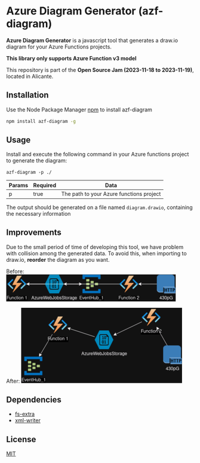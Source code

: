 # Azure Diagram Generator (azf-diagram)

**Azure Diagram Generator** is a javascript tool that generates a draw.io diagram for your Azure Functions projects.

**This library only supports Azure Function v3 model**

This repository is part of the **Open Source Jam (2023-11-18 to 2023-11-19)**, located in Alicante.

## Installation

Use the Node Package Manager [npm](https://www.npmjs.com/) to install azf-diagram

```bash
npm install azf-diagram -g
```

## Usage

Install and execute the following command in your Azure functions project to generate the diagram:

```shell
azf-diagram -p ./
```

| Params | Required | Data                                     |
| ------ | -------- | ---------------------------------------- |
| p      | true     | The path to your Azure functions project |

The output should be generated on a file named `diagram.drawio`, containing the necessary information

## Improvements

Due to the small period of time of developing this tool, we have problem with collision among the generated data.
To avoid this, when importing to draw.io, **reorder** the diagram as you want.

Before:
![Before reorder](assets/diagram-unordered-dark.png)

After:
![After reorder](assets/diagram-ordered-dark.png)

## Dependencies

- [fs-extra](https://www.npmjs.com/package/fs-extra)
- [xml-writer](https://www.npmjs.com/package/xml-writer)

## License

[MIT](https://choosealicense.com/licenses/mit/)